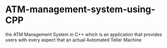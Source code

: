 # ATM-management-system-using-CPP
the ATM Management System in C++ which is an application that provides users with every aspect that an actual Automated Teller Machine 
